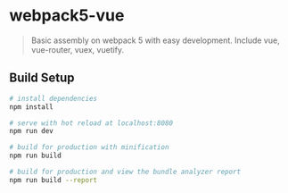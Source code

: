 # webpack5-vue

> Basic assembly on webpack 5 with easy development.
> Include vue, vue-router, vuex, vuetify.

## Build Setup

``` bash
# install dependencies
npm install

# serve with hot reload at localhost:8080
npm run dev

# build for production with minification
npm run build

# build for production and view the bundle analyzer report
npm run build --report
```